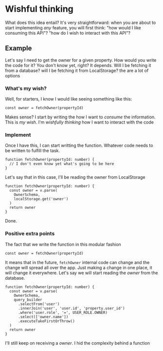 # Wishful thinking

What does this idea entail? It's very straightforward: when you are about to start implementing _any_ feature, you will first think: "how would I like consuming this API"? "how do I wish to interact with this API"?

## Example

Let's say I need to get the owner for a given property. How would you write the code for it? You don't know yet, right? It depends. Will I be fetching it from a database? will I be fetching it from LocalStorage? the are a lot of options

### What's my wish?

Well, for starters, I know I would like seeing something like this:

```tsx
const owner = fetchOwner(propertyId)
```

Makes sense? I start by writing the how I want to _consume_ the information. This is _my wish_. I'm _wishfully thinking_ how I want to interact with the code

### Implement

Once I have this, I can start writting the function. Whatever code needs to be written to fulfill the task.

```tsx
function fetchOwner(propertyId: number) {
  // I don't even know yet what's going to be here
}
```

Let's say that in this case, I'll be reading the owner from LocalStorage


```tsx
function fetchOwner(propertyId: number) {
  const owner = v.parse(
    OwnerSchema,
    localStorage.get('owner')
  )
  return owner
}
```

Done.

### Positive extra points

The fact that we write the function in this modular fashion

```tsx
const owner = fetchOwner(propertyId)
```

It means that in the future, `fetchOwner` internal code can change and the change will spread all over the app. Just making a change in one place, it will change it everywhere. Let's say we will start reading the _owner_ from the database.


```tsx
function fetchOwner(propertyId: number) {
  const owner = v.parse(
    OwnerSchema,
    query_builder
      .selectFrom('user')
      .innerJoin('user', 'user.id', 'property.user_id')
      .where('user.role', '=', USER_ROLE.OWNER)
      .select(['owner.name'])
      .executeTakeFirstOrThrow()
  )
  return owner
}
```

I'll still keep on receiving a _owner_. I hid the complexity behind a function
